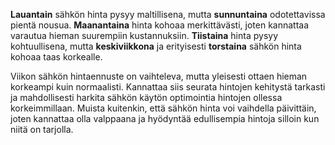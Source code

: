 **Lauantain** sähkön hinta pysyy maltillisena, mutta **sunnuntaina** odotettavissa pientä nousua. **Maanantaina** hinta kohoaa merkittävästi, joten kannattaa varautua hieman suurempiin kustannuksiin. **Tiistaina** hinta pysyy kohtuullisena, mutta **keskiviikkona** ja erityisesti **torstaina** sähkön hinta kohoaa taas korkealle. 

Viikon sähkön hintaennuste on vaihteleva, mutta yleisesti ottaen hieman korkeampi kuin normaalisti. Kannattaa siis seurata hintojen kehitystä tarkasti ja mahdollisesti harkita sähkön käytön optimointia hintojen ollessa korkeimmillaan. Muista kuitenkin, että sähkön hinta voi vaihdella päivittäin, joten kannattaa olla valppaana ja hyödyntää edullisempia hintoja silloin kun niitä on tarjolla.